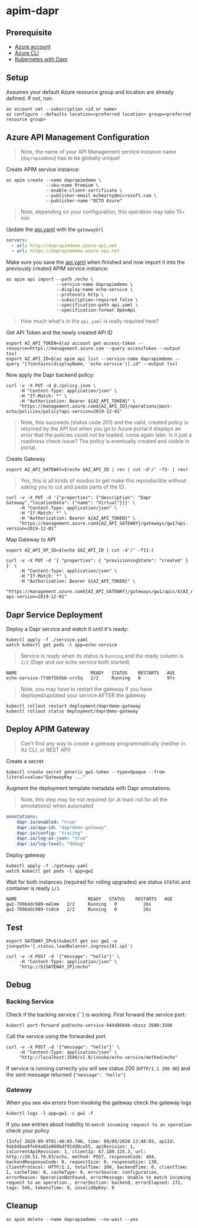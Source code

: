 # apim-dapr

## Prerequisite 

* [Azure account](https://azure.microsoft.com/en-us/free/)
* [Azure CLI](https://docs.microsoft.com/en-us/cli/azure/install-azure-cli?view=azure-cli-latest)
* [Kubernetes with Dapr](https://github.com/mchmarny/dapr-demos/tree/master/setup)

## Setup 

Assumes your default Azure resource group and location are already defined. If not, run:

```shell
az account set --subscription <id or name>
az configure --defaults location=<preferred location> group=<preferred resource group>
```

## Azure API Management Configuration 

> Note, the name of your API Management service instance name (`daprapimdemo`) has to be globally unique!

Create APIM service instance:

```shell
az apim create --name daprapimdemo \
               --sku-name Premium \
               --enable-client-certificate \
               --publisher-email mchmarny@microsoft.com \
               --publisher-name "OCTO Azure"
```

> Note, depending on your configuration, this operation may take 10+ min

Update the [api.yaml](./api.yaml) with the `gatewayUrl`

```yaml
servers:
  - url: http://daprapimdemo.azure-api.net
  - url: https://daprapimdemo.azure-api.net
```

Make sure you save the [api.yaml](./api.yaml) when finished and now import it into the previously created APIM service instance:

```shell
az apim api import --path /echo \
                   --service-name daprapimdemo \
                   --display-name echo-service \
                   --protocols http \
                   --subscription-required false \
                   --specification-path api.yaml \
                   --specification-format OpenApi
```

> How much what's in the `api.yaml` is really required here? 

Get API Token and the newly created API ID

```shell
export AZ_API_TOKEN=$(az account get-access-token --resource=https://management.azure.com --query accessToken --output tsv)
export AZ_API_ID=$(az apim api list --service-name daprapimdemo --query "[?contains(displayName, 'echo-service')].id" --output tsv)
```

Now apply the Dapr backend policy: 

```shell
curl -v -X PUT -d @./policy.json \
     -H "Content-Type: application/json" \
     -H "If-Match: *" \
     -H "Authorization: Bearer ${AZ_API_TOKEN}" \
     "https://management.azure.com${AZ_API_ID}/operations/post-echo/policies/policy?api-version=2019-12-01"
```

> Note, this succeeds (status code 201) and the valid, created policy is returned by the API but when you go to Azure portal it displays an error that the policies could not be loaded, come again later. Is it just a readiness check issue? The policy is eventually created and visible in portal.

Create Gateway 

```shell
export AZ_API_GATEWAY=$(echo $AZ_API_ID | rev | cut -d'/' -f3- | rev)
```

> Yes, this is all kinds of voodoo to get make this reproducible without asking you to cut and paste parts of the ID.

```shell
curl -v -X PUT -d '{"properties": {"description": "Dapr Gateway","locationData": {"name": "Virtual"}}}' \
     -H "Content-Type: application/json" \
     -H "If-Match: *" \
     -H "Authorization: Bearer ${AZ_API_TOKEN}" \
     "https://management.azure.com${AZ_API_GATEWAY}/gateways/gw1?api-version=2019-12-01"
```

Map Gateway to API

```shell
export AZ_API_OP_ID=$(echo $AZ_API_ID | cut -d'/' -f11-)
```

```shell
curl -v -X PUT -d '{ "properties": { "provisioningState": "created" } }' \
     -H "Content-Type: application/json" \
     -H "If-Match: *" \
     -H "Authorization: Bearer ${AZ_API_TOKEN}" \
     "https://management.azure.com${AZ_API_GATEWAY}/gateways/gw1/apis/${AZ_API_OP_ID}?api-version=2019-12-01"
```

## Dapr Service Deployment 

Deploy a Dapr service and watch it until it's ready:

```shell
kubectl apply -f ./service.yaml
watch kubectl get pods -l app=echo-service
```

> Service is ready when its status is `Running` and the ready column is `2/2` (Dapr and our echo service both started)

```shell
NAME                            READY   STATUS    RESTARTS   AGE
echo-service-77d6f5b5bb-crc5q   2/2     Running   0          97s
```

> Note, you may have to restart the gateway if you have deployed/updated your service AFTER the gateway

```shell
kubectl rollout restart deployment/daprdemo-gateway
kubectl rollout status deployment/daprdemo-gateway
```

## Deploy APIM Gateway 

> Can't find any way to create a gateway programmatically (neither in Az CLI, or REST API)

Create a secret 

```shell
kubectl create secret generic gw1-token --type=Opaque --from-literal=value="GatewayKey ..."  
```

Augment the deployment template metadata with Dapr annotations:

> Note, this step may be not required (or at least not for all the annotations) when automated 

```yaml
annotations:
    dapr.io/enabled: "true"
    dapr.io/app-id: "daprdemo-gateway"
    dapr.io/config: "tracing"
    dapr.io/log-as-json: "true"
    dapr.io/log-level: "debug"
```

Deploy gateway

```shell
kubectl apply -f ./gateway.yaml
watch kubectl get pods -l app=gw1
```

Wait for both instances (required for rolling upgrades) are status `STATUS` and container is ready `1/1`.

```shell
NAME                           READY   STATUS    RESTARTS   AGE
gw1-7896ddc989-m4lmm   2/2     Running   0          26s
gw1-7896ddc989-ts8cm   2/2     Running   0          26s
```

## Test

```shell
export GATEWAY_IP=$(kubectl get svc gw1 -o jsonpath='{.status.loadBalancer.ingress[0].ip}')
```

```shell
curl -v -X POST -d '{"message": "hello"}' \
     -H "Content-Type: application/json" \
     "http://${GATEWAY_IP}/echo"
```

## Debug 


### Backing Service 

Check if the backing service (``) is working. First forward the service port:

```shell
kubectl port-forward pod/echo-service-944d8684b-nbzxz 3500:3500
```

Call the service using the forwarded port 

```shell
curl -v -X POST -d '{"message": "hello"}' \
     -H "Content-Type: application/json" \
     "http://localhost:3500/v1.0/invoke/echo-service/method/echo"
```

If service is running correctly you will see status 200 (`HTTP/1.1 200 OK`) and the sent message returned `{"message": "hello"}`

### Gateway 

When you see `404` errors from invoking the gateway check the gateway logs 

```shell
kubectl logs -l app=gw1 -c gw1 -f
```

If you see entries about inability to `match incoming request to an operation` check your policy

```shell
[Info] 2020-09-9T01:48:03.746, time: 09/09/2020 13:48:03, apiId: 9ab8d6aa9fe64a02a860bdf91dd0ca55, apiRevision: 1, isCurrentApiRevision: 1, clientIp: 67.189.125.3, url: http://20.51.70.83/echo, method: POST, responseCode: 404, backendResponseCode: 0, requestSize: 0, responseSize: 130, clientProtocol: HTTP/1.1, totalTime: 208, backendTime: 0, clientTime: 1, cacheTime: 0, cacheType: 0, errorSource: configuration, errorReason: OperationNotFound, errorMessage: Unable to match incoming request to an operation., errorSection: backend, errorElapsed: 172, tags: 546, tokensTime: 0, invalidOpKey: 0
```


## Cleanup 

```shell
az apim delete --name daprapimdemo --no-wait --yes
```